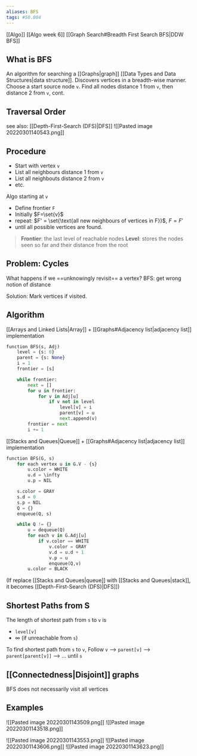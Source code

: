```yaml
---
aliases: BFS
tags: #50.004
---
```

[[Algo]]
[[Algo week 6]]
[[Graph Search#Breadth First Search BFS|DDW BFS]]

## What is BFS
An algorithm for searching a [[Graphs|graph]] [[Data Types and Data Structures|data structure]].
Discovers vertices in a breadth-wise manner.
Choose a start source node `v`.
Find all nodes distance 1 from `v`,
then distance 2 from `v`,
cont.

## Traversal Order
see also: [[Depth-First-Search (DFS)|DFS]]
![[Pasted image 20220301140543.png]]

## Procedure
- Start with vertex `v`
- List all neighbours distance 1 from `v`
- List all neighbouts distance 2 from `v`
- etc.

Algo starting at `v`
- Define frontier `F`
- Initially $F=\set{v}$
- repeat: $F' = \set{\text{all new neighbours of vertices in F}}$, $F=F'$
- until all possible vertices are found.

> **Frontier**: the last level of reachable nodes
> **Level**: stores the nodes seen so far and their distance from the root

 ## Problem: Cycles
What happens if we ==unknowingly revisit== a vertex?
BFS: get wrong notion of distance

Solution: Mark vertices if visited.

## Algorithm
[[Arrays and Linked Lists|Array]] + [[Graphs#Adjacency list|adjacency list]] implementation
```python
function BFS(s, Adj)
	level = {s: 0}
	parent = {s: None}
	i = 1
	frontier = [s]

	while frontier:
		next = []
		for u in frontier:
			for v in Adj[u]
				if v not in level
					level[v] = i
					parent[v] = u
					next.append(v)
		frontier = next
		i += 1
```

[[Stacks and Queues|Queue]] + [[Graphs#Adjacency list|adjacency list]] implementation
```python
function BFS(G, s)
	for each vertex u in G.V - {s}
		u.color = WHITE
		u.d = \infty
		u.p = NIL

	s.color = GRAY
	s.d = 0
	s.p = NIL
	Q = {}
	enqueue(Q, s)

	while Q != {}
		u = dequeue(Q)
		for each v in G.Adj[u]
			if v.color == WHITE
				v.color = GRAY
				v.d = u.d + 1
				v.p = u
				enqueue(Q,v)
		u.color = BLACK
```
(If replace [[Stacks and Queues|queue]] with [[Stacks and Queues|stack]], it becomes [[Depth-First-Search (DFS)|DFS]])

## Shortest Paths from S
The length of shortest path from `s` to `v` is
- `level[v]`
- $\infty$ (if unreachable from `s`)

To find shortest path from `s` to `v`,
Follow
`v` --> `parent[v]` --> `parent[parent[v]]` --> ... until `s`

## [[Connectedness|Disjoint]] graphs
BFS does not necessarily visit all vertices

## Examples
![[Pasted image 20220301143509.png]]
![[Pasted image 20220301143518.png]]

![[Pasted image 20220301143553.png]]
![[Pasted image 20220301143606.png]]
![[Pasted image 20220301143623.png]]
